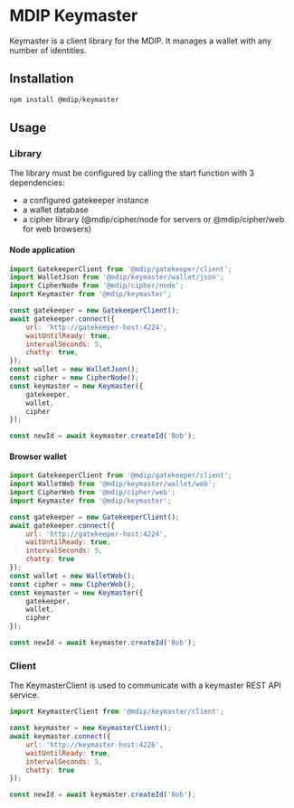 # MDIP Keymaster

Keymaster is a client library for the MDIP.
It manages a wallet with any number of identities.

## Installation

```bash
npm install @mdip/keymaster
```

## Usage

### Library

The library must be configured by calling the start function with 3 dependencies:
- a configured gatekeeper instance
- a wallet database
- a cipher library (@mdip/cipher/node for servers or @mdip/cipher/web for web browsers)

#### Node application

```js
import GatekeeperClient from '@mdip/gatekeeper/client';
import WalletJson from '@mdip/keymaster/wallet/json';
import CipherNode from '@mdip/cipher/node';
import Keymaster from '@mdip/keymaster';

const gatekeeper = new GatekeeperClient();
await gatekeeper.connect({
    url: 'http://gatekeeper-host:4224',
    waitUntilReady: true,
    intervalSeconds: 5,
    chatty: true,
});
const wallet = new WalletJson();
const cipher = new CipherNode();
const keymaster = new Keymaster({
    gatekeeper,
    wallet,
    cipher
});

const newId = await keymaster.createId('Bob');
```

#### Browser wallet

```js
import GatekeeperClient from '@mdip/gatekeeper/client';
import WalletWeb from '@mdip/keymaster/wallet/web';
import CipherWeb from '@mdip/cipher/web';
import Keymaster from '@mdip/keymaster';

const gatekeeper = new GatekeeperClient();
await gatekeeper.connect({
    url: 'http://gatekeeper-host:4224',
    waitUntilReady: true,
    intervalSeconds: 5,
    chatty: true
});
const wallet = new WalletWeb();
const cipher = new CipherWeb();
const keymaster = new Keymaster({
    gatekeeper,
    wallet,
    cipher
});

const newId = await keymaster.createId('Bob');
```

### Client

The KeymasterClient is used to communicate with a keymaster REST API service.

```js
import KeymasterClient from '@mdip/keymaster/client';

const keymaster = new KeymasterClient();
await keymaster.connect({
    url: 'http://keymaster-host:4226',
    waitUntilReady: true,
    intervalSeconds: 5,
    chatty: true
});

const newId = await keymaster.createId('Bob');
```
